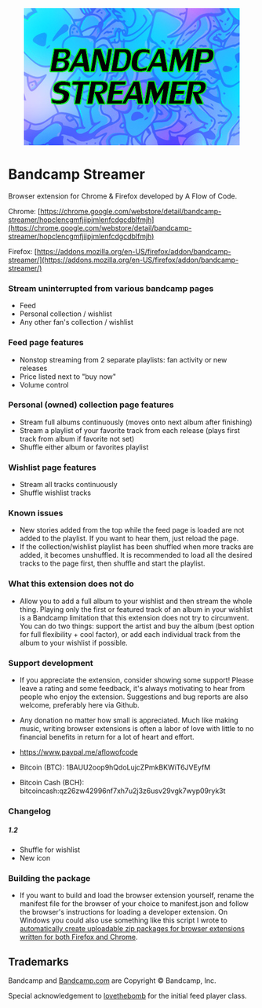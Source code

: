 <div align="center">
<img src='bandcamp-streamer.jpg?raw=true' alt='promo image'>
</div>

# Bandcamp Streamer
Browser extension for Chrome & Firefox developed by A Flow of Code.

Chrome: [https://chrome.google.com/webstore/detail/bandcamp-streamer/hopclencgmfjiipjmlenfcdgcdblfmjh](https://chrome.google.com/webstore/detail/bandcamp-streamer/hopclencgmfjiipjmlenfcdgcdblfmjh)

Firefox: [https://addons.mozilla.org/en-US/firefox/addon/bandcamp-streamer/](https://addons.mozilla.org/en-US/firefox/addon/bandcamp-streamer/)

### Stream uninterrupted from various bandcamp pages
  * Feed
  * Personal collection / wishlist
  * Any other fan's collection / wishlist
      
### Feed page features 
  * Nonstop streaming from 2 separate playlists: fan activity or new releases
  * Price listed next to "buy now"
  * Volume control
  
### Personal (owned) collection page features
  * Stream full albums continuously (moves onto next album after finishing) 
  * Stream a playlist of your favorite track from each release (plays first track from album if favorite not set)
  * Shuffle either album or favorites playlist 

### Wishlist page features
  * Stream all tracks continuously
  * Shuffle wishlist tracks

### Known issues
  * New stories added from the top while the feed page is loaded are not added to the playlist. If you want to hear them, just reload the page.
  * If the collection/wishlist playlist has been shuffled when more tracks are added, it becomes unshuffled. It is recommended to load all the desired tracks to the page first, then shuffle and start the playlist.

### What this extension does not do
  * Allow you to add a full album to your wishlist and then stream the whole thing. Playing only the first or featured track of an album in your wishlist is a Bandcamp limitation that this extension does not try to circumvent. You can do two things: support the artist and buy the album (best option for full flexibility + cool factor), or add each individual track from the album to your wishlist if possible. 

### Support development
  * If you appreciate the extension, consider showing some support! Please leave a rating and some feedback, it's always motivating to hear from people who enjoy the extension. Suggestions and bug reports are also welcome, preferably here via Github.

  * Any donation no matter how small is appreciated. Much like making music, writing browser extensions is often a labor of love with little to no financial benefits in return for a lot of heart and effort.

  * https://www.paypal.me/aflowofcode
  * Bitcoin (BTC): 1BAUU2oop9hQdoLujcZPmkBKWiT6JVEyfM
  * Bitcoin Cash (BCH): bitcoincash:qz26zw42996nf7xh7u2j3z6usv29vgk7wyp09ryk3t

### Changelog
##### 1.2  
  * Shuffle for wishlist
  * New icon

### Building the package
 * If you want to build and load the browser extension yourself, rename the manifest file for the browser of your choice to manifest.json and follow the browser's instructions for loading a developer extension. On Windows you could also use something like this script I wrote to [automatically create uploadable zip packages for browser extensions written for both Firefox and Chrome](https://gist.github.com/AFlowOfCode/6704a5d56f58a016c8f3205f2c18e4e8).

## Trademarks

Bandcamp and [Bandcamp.com](http://www.bandcamp.com) are Copyright © Bandcamp, Inc.

Special acknowledgement to [lovethebomb](https://github.com/lovethebomb/) for the initial feed player class.